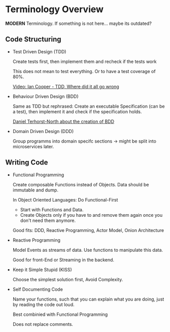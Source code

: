 # Terminology Overview

**MODERN** Terminology. If something is not here... maybe its outdated?

## Code Structuring

* Test Driven Design (TDD)

  Create tests first, then implement them and recheck if the tests work
  
  This does not mean to test everything. Or to have a test coverage of 80%.
  
  [Video: Ian Cooper - TDD, Where did it all go wrong](https://www.youtube.com/watch?v=EZ05e7EMOLM)
  
* Behaviour Driven Design (BDD)

  Same as TDD but rephrased: Create an executable Specification (can be a test), then implement it and check if the specification holds.
  
  [Daniel Terhorst-North about the creation of BDD](https://open.spotify.com/episode/5Pkv1z1jwix8sVXPj1yqBD?si=FccsNh9KSnmhVtKTDKMdJw)
  
* Domain Driven Design (DDD)

  Group programms into domain specifc sections -> might be split into microservices later.
  
## Writing Code

* Functional Programming

  Create composable Functions instead of Objects. Data should be immutable and dump.
  
  In Object Oriented Languages: Do Functional-First
  * Start with Functions and Data.
  * Create Objects only if you have to and remove them again once you don't need them anymore. 
  
  Good fits: DDD, Reactive Programming, Actor Model, Onion Architecture

* Reactive Programming

  Model Events as streams of data. Use functions to manipulate this data.
  
  Good for front-End or Streaming in the backend.
  
* Keep it Simple Stupid (KISS)
  
  Choose the simplest solution first, Avoid Complexity.

* Self Documenting Code
  
  Name your functions, such that you can explain what you are doing, just by reading the code out loud.
  
  Best combinied with Functional Programming
  
  Does not replace comments.
  
  
